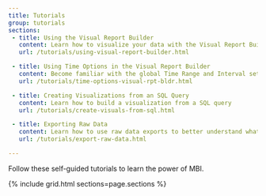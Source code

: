 ```yaml
---
title: Tutorials
group: tutorials
sections:
 - title: Using the Visual Report Builder
   content: Learn how to visualize your data with the Visual Report Builder to help answer business questions
   url: /tutorials/using-visual-report-builder.html

 - title: Using Time Options in the Visual Report Builder
   content: Become familiar with the global Time Range and Interval settings in the Visual Report builder to help you analyze the data in your report for a specific time period
   url: /tutorials/time-options-visual-rpt-bldr.html

 - title: Creating Visualizations from an SQL Query
   content: Learn how to build a visualization from a SQL query
   url: /tutorials/create-visuals-from-sql.html

 - title: Exporting Raw Data
   content: Learn how to use raw data exports to better understand what's powering your dashboard and how you can pinpoint data discrepancies
   url: /tutorials/export-raw-data.html

---
```


Follow these self-guided tutorials to learn the power of MBI.

{% include grid.html sections=page.sections %}
